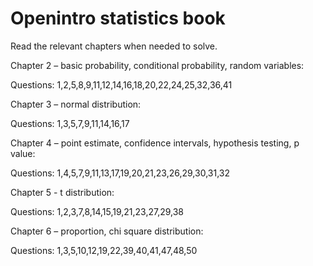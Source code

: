 # Openintro statistics book

Read the relevant chapters when needed to solve.

Chapter 2 – basic probability, conditional probability, random variables:

Questions: 1,2,5,8,9,11,12,14,16,18,20,22,24,25,32,36,41

Chapter 3 – normal distribution:

Questions: 1,3,5,7,9,11,14,16,17

Chapter 4 – point estimate, confidence intervals, hypothesis testing, p value:

Questions: 1,4,5,7,9,11,13,17,19,20,21,23,26,29,30,31,32

Chapter 5 - t distribution:

Questions: 1,2,3,7,8,14,15,19,21,23,27,29,38

Chapter 6 – proportion, chi square distribution:

Questions: 1,3,5,10,12,19,22,39,40,41,47,48,50
